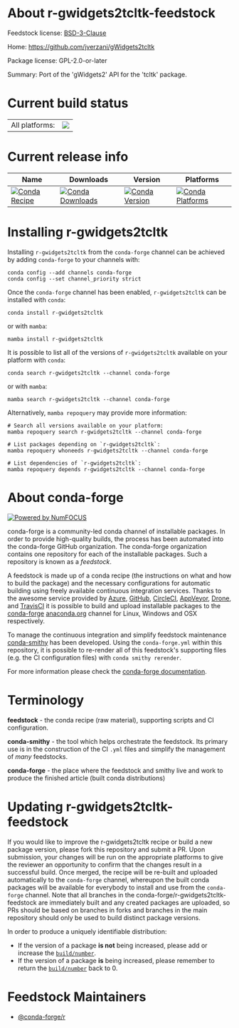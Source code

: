 About r-gwidgets2tcltk-feedstock
================================

Feedstock license: [BSD-3-Clause](https://github.com/conda-forge/r-gwidgets2tcltk-feedstock/blob/main/LICENSE.txt)

Home: https://github.com/jverzani/gWidgets2tcltk

Package license: GPL-2.0-or-later

Summary: Port of the 'gWidgets2' API for the 'tcltk' package.

Current build status
====================


<table><tr><td>All platforms:</td>
    <td>
      <a href="https://dev.azure.com/conda-forge/feedstock-builds/_build/latest?definitionId=10219&branchName=main">
        <img src="https://dev.azure.com/conda-forge/feedstock-builds/_apis/build/status/r-gwidgets2tcltk-feedstock?branchName=main">
      </a>
    </td>
  </tr>
</table>

Current release info
====================

| Name | Downloads | Version | Platforms |
| --- | --- | --- | --- |
| [![Conda Recipe](https://img.shields.io/badge/recipe-r--gwidgets2tcltk-green.svg)](https://anaconda.org/conda-forge/r-gwidgets2tcltk) | [![Conda Downloads](https://img.shields.io/conda/dn/conda-forge/r-gwidgets2tcltk.svg)](https://anaconda.org/conda-forge/r-gwidgets2tcltk) | [![Conda Version](https://img.shields.io/conda/vn/conda-forge/r-gwidgets2tcltk.svg)](https://anaconda.org/conda-forge/r-gwidgets2tcltk) | [![Conda Platforms](https://img.shields.io/conda/pn/conda-forge/r-gwidgets2tcltk.svg)](https://anaconda.org/conda-forge/r-gwidgets2tcltk) |

Installing r-gwidgets2tcltk
===========================

Installing `r-gwidgets2tcltk` from the `conda-forge` channel can be achieved by adding `conda-forge` to your channels with:

```
conda config --add channels conda-forge
conda config --set channel_priority strict
```

Once the `conda-forge` channel has been enabled, `r-gwidgets2tcltk` can be installed with `conda`:

```
conda install r-gwidgets2tcltk
```

or with `mamba`:

```
mamba install r-gwidgets2tcltk
```

It is possible to list all of the versions of `r-gwidgets2tcltk` available on your platform with `conda`:

```
conda search r-gwidgets2tcltk --channel conda-forge
```

or with `mamba`:

```
mamba search r-gwidgets2tcltk --channel conda-forge
```

Alternatively, `mamba repoquery` may provide more information:

```
# Search all versions available on your platform:
mamba repoquery search r-gwidgets2tcltk --channel conda-forge

# List packages depending on `r-gwidgets2tcltk`:
mamba repoquery whoneeds r-gwidgets2tcltk --channel conda-forge

# List dependencies of `r-gwidgets2tcltk`:
mamba repoquery depends r-gwidgets2tcltk --channel conda-forge
```


About conda-forge
=================

[![Powered by
NumFOCUS](https://img.shields.io/badge/powered%20by-NumFOCUS-orange.svg?style=flat&colorA=E1523D&colorB=007D8A)](https://numfocus.org)

conda-forge is a community-led conda channel of installable packages.
In order to provide high-quality builds, the process has been automated into the
conda-forge GitHub organization. The conda-forge organization contains one repository
for each of the installable packages. Such a repository is known as a *feedstock*.

A feedstock is made up of a conda recipe (the instructions on what and how to build
the package) and the necessary configurations for automatic building using freely
available continuous integration services. Thanks to the awesome service provided by
[Azure](https://azure.microsoft.com/en-us/services/devops/), [GitHub](https://github.com/),
[CircleCI](https://circleci.com/), [AppVeyor](https://www.appveyor.com/),
[Drone](https://cloud.drone.io/welcome), and [TravisCI](https://travis-ci.com/)
it is possible to build and upload installable packages to the
[conda-forge](https://anaconda.org/conda-forge) [anaconda.org](https://anaconda.org/)
channel for Linux, Windows and OSX respectively.

To manage the continuous integration and simplify feedstock maintenance
[conda-smithy](https://github.com/conda-forge/conda-smithy) has been developed.
Using the ``conda-forge.yml`` within this repository, it is possible to re-render all of
this feedstock's supporting files (e.g. the CI configuration files) with ``conda smithy rerender``.

For more information please check the [conda-forge documentation](https://conda-forge.org/docs/).

Terminology
===========

**feedstock** - the conda recipe (raw material), supporting scripts and CI configuration.

**conda-smithy** - the tool which helps orchestrate the feedstock.
                   Its primary use is in the construction of the CI ``.yml`` files
                   and simplify the management of *many* feedstocks.

**conda-forge** - the place where the feedstock and smithy live and work to
                  produce the finished article (built conda distributions)


Updating r-gwidgets2tcltk-feedstock
===================================

If you would like to improve the r-gwidgets2tcltk recipe or build a new
package version, please fork this repository and submit a PR. Upon submission,
your changes will be run on the appropriate platforms to give the reviewer an
opportunity to confirm that the changes result in a successful build. Once
merged, the recipe will be re-built and uploaded automatically to the
`conda-forge` channel, whereupon the built conda packages will be available for
everybody to install and use from the `conda-forge` channel.
Note that all branches in the conda-forge/r-gwidgets2tcltk-feedstock are
immediately built and any created packages are uploaded, so PRs should be based
on branches in forks and branches in the main repository should only be used to
build distinct package versions.

In order to produce a uniquely identifiable distribution:
 * If the version of a package **is not** being increased, please add or increase
   the [``build/number``](https://docs.conda.io/projects/conda-build/en/latest/resources/define-metadata.html#build-number-and-string).
 * If the version of a package **is** being increased, please remember to return
   the [``build/number``](https://docs.conda.io/projects/conda-build/en/latest/resources/define-metadata.html#build-number-and-string)
   back to 0.

Feedstock Maintainers
=====================

* [@conda-forge/r](https://github.com/conda-forge/r/)

